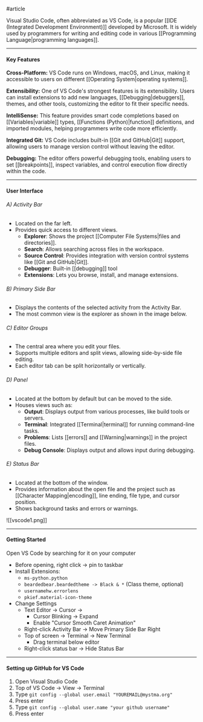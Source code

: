 #article

Visual Studio Code, often abbreviated as VS Code, is a popular [[IDE (Integrated Development Environment)]] developed by Microsoft. It is widely used by programmers for writing and editing code in various [[Programming Language|programming languages]].

---
#### Key Features

**Cross-Platform:** 
	VS Code runs on Windows, macOS, and Linux, making it accessible to users on different [[Operating System|operating systems]].

**Extensibility:**
	One of VS Code's strongest features is its extensibility. Users can install extensions to add new languages, [[Debugging|debuggers]], themes, and other tools, customizing the editor to fit their specific needs.

**IntelliSense:**
	This feature provides smart code completions based on [[Variables|variable]] types, [[Functions (Python)|function]] definitions, and imported modules, helping programmers write code more efficiently.

**Integrated Git:**
	VS Code includes built-in [[Git and GitHub|Git]] support, allowing users to manage version control without leaving the editor.

**Debugging:**
	The editor offers powerful debugging tools, enabling users to set [[breakpoints]], inspect variables, and control execution flow directly within the code.

---
#### User Interface

###### A) Activity Bar
- Located on the far left.
- Provides quick access to different views.
	- **Explorer**: Shows the project [[Computer File Systems|files and directories]].
    - **Search**: Allows searching across files in the workspace.
    - **Source Control**: Provides integration with version control systems like [[Git and GitHub|Git]].
    - **Debugger**: Built-in [[debugging]] tool
    - **Extensions**: Lets you browse, install, and manage extensions.
###### B) Primary Side Bar
- Displays the contents of the selected activity from the Activity Bar.
 - The most common view is the explorer as shown in the image below.
###### C) Editor Groups
- The central area where you edit your files.
- Supports multiple editors and split views, allowing side-by-side file editing.
- Each editor tab can be split horizontally or vertically.
###### D) Panel
- Located at the bottom by default but can be moved to the side.
- Houses views such as:
    - **Output**: Displays output from various processes, like build tools or servers.
    - **Terminal**: Integrated [[Terminal|terminal]] for running command-line tasks.
    - **Problems**: Lists [[errors]] and [[Warning|warnings]] in the project files.
    - **Debug Console**: Displays output and allows input during debugging.
###### E) Status Bar
- Located at the bottom of the window.
- Provides information about the open file and the project such as [[Character Mapping|encoding]], line ending, file type, and cursor position.
- Shows background tasks and errors or warnings.

![[vscode1.png]]

---
#### Getting Started

Open VS Code by searching for it on your computer
* Before opening, right click -> pin to taskbar
* Install Extensions:
	* `ms-python.python`
	* `beardedbear.beardedtheme -> Black & *` (Class theme, optional)
	* `usernamehw.errorlens`
	* `pkief.material-icon-theme`
* Change Settings
	* Text Editor -> Cursor ->
		* Cursor Blinking -> Expand
		* Enable "Cursor Smooth Caret Animation"
	* Right-click Activity Bar -> Move Primary Side Bar Right
	* Top of screen -> Terminal -> New Terminal
		* Drag terminal below editor
	* Right-click status bar -> Hide Status Bar

---
#### Setting up GitHub for VS Code

1. Open Visual Studio Code
2. Top of VS Code -> View -> Terminal
3. Type	```git config --global user.email "YOUREMAIL@mystma.org"```
4. Press enter
5. Type	```git config --global user.name "your github username"```
6. Press enter